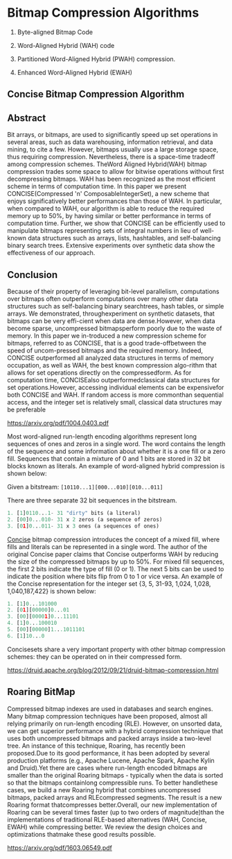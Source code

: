 # Bitmap Compression Algorithms

1. Byte-aligned Bitmap Code

2. Word-Aligned Hybrid (WAH) code

3. Partitioned Word-Aligned Hybrid (PWAH) compression.

4. Enhanced Word-Aligned Hybrid (EWAH)

## Concise Bitmap Compression Algorithm

## Abstract

Bit arrays, or bitmaps, are used to significantly speed up set operations in several areas, such as data warehousing, information retrieval, and data mining, to cite a few. However, bitmaps usually use a large storage space, thus requiring compression. Nevertheless, there is a space-time tradeoff among compression schemes. TheWord Aligned Hybrid(WAH) bitmap compression trades some space to allow for bitwise operations without first decompressing bitmaps. WAH has been recognized as the most efficient scheme in terms of computation time. In this paper we present CONCISE(Compressed 'n' ComposableIntegerSet), a new scheme that enjoys significatively better performances than those of WAH. In particular, when compared to WAH, our algorithm is able to reduce the required memory up to 50%, by having similar or better performance in terms of computation time. Further, we show that CONCISE can be efficiently used to manipulate bitmaps representing sets of integral numbers in lieu of well-known data structures such as arrays, lists, hashtables, and self-balancing binary search trees. Extensive experiments over synthetic data show the effectiveness of our approach.

## Conclusion

Because of their property of leveraging bit-level parallelism, computations over bitmaps often outperform computations over many other data structures such as self-balancing binary searchtrees, hash tables, or simple arrays. We demonstrated, throughexperiment on synthetic datasets, that bitmaps can be very effi-cient when data are dense.However, when data become sparse, uncompressed bitmapsperform poorly due to the waste of memory. In this paper we in-troduced a new compression scheme for bitmaps, referred to as CONCISE, that is a good trade-offbetween the speed of uncom-pressed bitmaps and the required memory. Indeed, CONCISE outperformed all analyzed data structures in terms of memory occupation, as well as WAH, the best known compression algo-rithm that allows for set operations directly on the compressedform. As for computation time, CONCISEalso outperformedclassical data structures for set operations.However, accessing individual elements can be expensivefor both CONCISE and WAH. If random access is more commonthan sequential access, and the integer set is relatively small, classical data structures may be preferable

<https://arxiv.org/pdf/1004.0403.pdf>

Most word-aligned run-length encoding algorithms represent long sequences of ones and zeros in a single word. The word contains the length of the sequence and some information about whether it is a one fill or a zero fill. Sequences that contain a mixture of 0 and 1 bits are stored in 32 bit blocks known as literals. An example of word-aligned hybrid compression is shown below:

Given a bitstream: `[10110...1][000...010][010...011]`

There are three separate 32 bit sequences in the bitstream.

```python
1. [1]0110...1- 31 "dirty" bits (a literal)
2. [00]0...010- 31 x 2 zeros (a sequence of zeros)
3. [01]0...011- 31 x 3 ones (a sequences of ones)
```

[Concise](http://ricerca.mat.uniroma3.it/users/colanton/docs/concise.pdf) bitmap compression introduces the concept of a mixed fill, where fills and literals can be represented in a single word. The author of the original Concise paper claims that Concise outperforms WAH by reducing the size of the compressed bitmaps by up to 50%. For mixed fill sequences, the first 2 bits indicate the type of fill (0 or 1). The next 5 bits can be used to indicate the position where bits flip from 0 to 1 or vice versa. An example of the Concise representation for the integer set {3, 5, 31-93, 1,024, 1,028, 1,040,187,422} is shown below:

```python
1. [1]0...101000
2. [01][00000]0...01
3. [00][00001]0...11101
4. [1]0...100010
5. [00][00000]1...1011101
6. [1]10...0
```

Concisesets share a very important property with other bitmap compression schemes: they can be operated on in their compressed form.

<https://druid.apache.org/blog/2012/09/21/druid-bitmap-compression.html>

## Roaring BitMap

Compressed bitmap indexes are used in databases and search engines. Many bitmap compression techniques have been proposed, almost all relying primarily on run-length encoding (RLE). However, on unsorted data, we can get superior performance with a hybrid compression technique that uses both uncompressed bitmaps and packed arrays inside a two-level tree. An instance of this technique, Roaring, has recently been proposed.Due to its good performance, it has been adopted by several production platforms (e.g., Apache Lucene, Apache Spark, Apache Kylin and Druid).Yet there are cases where run-length encoded bitmaps are smaller than the original Roaring bitmaps - typically when the data is sorted so that the bitmaps containlong compressible runs. To better handlethese cases, we build a new Roaring hybrid that combines uncompressed bitmaps, packed arrays and RLEcompressed segments. The result is a new Roaring format thatcompresses better.Overall, our new implementation of Roaring can be several times faster (up to two orders of magnitude)than the implementations of traditional RLE-based alternatives (WAH, Concise, EWAH) while compressing better. We review the design choices and optimizations thatmake these good results possible.

<https://arxiv.org/pdf/1603.06549.pdf>
